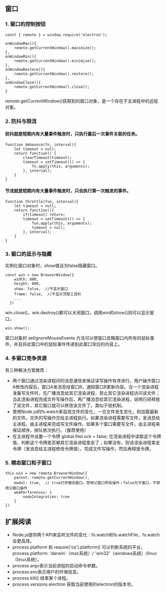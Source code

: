 ## 窗口

### 1. 窗口的控制按钮

```
const { remote } = window.require('electron');

onWindowMax(){
    remote.getCurrentWindow().maximize();
},
onWindowMin(){
    remote.getCurrentWindow().minimize();
},
onWindowRestore(){
    remote.getCurrentWindow().restore();
},
onWindowClose(){
    remote.getCurrentWindow().close();
}
```

remote.getCurrentWindow()获取到的窗口对象，是一个存在于主进程中的远程对象。

### 2. 防抖与限流

#### 防抖就是短期内有大量事件触发时，只执行最后一次事件关联的任务。

```
function debounce(fn, interval){
    let timeout = null;
    return function() {
        clearTimeout(timeout);
        timeout = setTimeout(() => {
            fn.apply(this, arguments);
        }, interval);
    }
}
```

#### 节流就是短期内有大量事件触发时，只会执行第一次触发的事件。

```
function throttle(fun, interval){
    let timeout = null;
    return function(){
        if(timeout) return;
        timeout = setTimeout(() => {
            fun.apply(this, arguments);
            timeout = null;
        }, interval);
    }
}
```

### 3. 窗口的显示与隐藏

实例化窗口对象时，show值设为false隐藏窗口。

```
const win = new BrowserWindow({
    width: 800,
    height: 600,
    show: false,  //不显示窗口
    frame: false,  //不显示顶部工具栏
    ...
  })
```

win.close()，win.destroy()都可以关闭窗口。调用win的show()则可以显示窗口。


```
win.show();
```

窗口对象的 setIgnoreMouseEvents 方法可以使窗口忽略窗口内所有的鼠标事件，并且将此窗口中的鼠标事件传递到此窗口背后的内容上。

### 4. 多窗口竞争资源

有三种解决方案推荐：

- 两个窗口通过渲染进程间的消息通信来保证读写操作有序进行。用户操作窗口A修改内容后，窗口A发消息给窗口B，通知窗口B更新内容。当一个渲染进程准备写文件时，先广播消息给其它渲染进程，禁止其它渲染进程访问该文件；当此渲染进程完成文件写操作后，再广播消息给其它渲染进程，说明已经释放了该文件，其它窗口就可以修改该文件了。类似于锁机制。
- 使用Node.js的fs.watch来监视文件的变化，一旦文件发生变化，则加载最新的文件。文件的写操作交给主进程执行。如果渲染进程需要写文件，发消息给主进程，由主进程来完成写文件操作。如果多个窗口需要写文件，由主进程来保证顺序，排队依次执行。（推荐使用）
- 在主进程中设置一个令牌 global.fileLock = false; 在渲染进程中读取这个令牌值，判断这个令牌是否被其它渲染进程拿走了；如果没有，则该渲染进程拿走令牌（发消息给主进程修改令牌值），完成文件写操作，然后再释放令牌。


### 5. 模态窗口和子窗口

```
this.win = new remote.BrowserWindow({
    parent: remote.getCurrentWindow(),
    modal: true,  // true打开模态窗口，禁用父窗口所有操作；false为子窗口，不禁用父窗口操作
    webPerferences: {
        nodeIntegration: true
    }
})
```

## 扩展阅读

- Node.js提供两个API来监听文件的变化：fs.watch和fs.watchFile，fs.watch会更高效。
- process.platform 和 require('os').platform() 可以判断系统的平台， process.platform: 'darwin'（mac系统）/ 'win32'（windows系统）/linux（linux系统）。
- process.argv表示当前进程的启动命令参数。
- process.env表示用户的环境信息。
- process.kill() 结束某个进程。
- process.versions.electron 获取当前使用的electron的版本号。